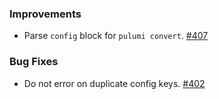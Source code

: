 ### Improvements
- Parse `config` block for `pulumi convert`.
  [#407](https://github.com/pulumi/pulumi-yaml/pull/407)

### Bug Fixes

- Do not error on duplicate config keys.
  [#402](https://github.com/pulumi/pulumi-yaml/pull/402)
